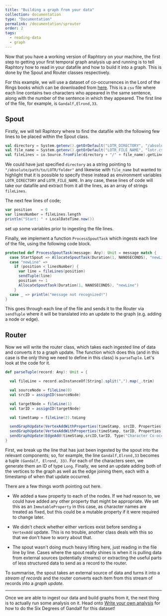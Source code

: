 ```yaml
---
title: "Building a graph from your data"
collection: documentation
type: "Documentation"
permalink: /documentation/sprouter
order: 2
tags:
  - reading-data
  - graph
---
```


Now that you have a working version of Raphtory on your machine, the first step to getting your first temporal graph analysis up and running is to tell Raphtory how to read in your datafile and how to build it into a graph. This is done by the Spout and Router classes respectively.

For this example, we will use a dataset of co-occurrences in the Lord of the Rings books which can be downloaded from [here](/images/lotr.csv). This is a `csv` file where each line contains two characters who appeared in the same sentence, along with the number of the sentence in which they appeared. The first line of the file, for example, is `Gandalf,Elrond,33`.

## Spout

Firstly, we will tell Raphtory where to find the datafile with the following few lines to be placed within the Spout class.

```scala
val directory = System.getenv().getOrDefault("LOTR_DIRECTORY", "/absolute/path/to/LOTR/folder").trim
val file_name = System.getenv().getOrDefault("LOTR_FILE_NAME", "lotr.csv").trim
val fileLines = io.Source.fromFile(directory + "/" + file_name).getLines.toArray
```

We could have just specified `directory` as a string pointing to `"/absolute/path/to/LOTR/folder"` and likewise with `file_name` but wanted to highlight that it is possible to specify these instead as environment variables `LOTR_DIRECTORY` and `LOTR_FILE_NAME`. In any case, these lines of code will take our datafile and extract from it all the lines, as an array of strings `fileLines`.

The next few lines of code;
```scala
var position    = 0
var linesNumber = fileLines.length
println("Start: " + LocalDateTime.now())
```
set up some variables prior to ingesting the file lines.

Finally, we implement a function `ProcessSpoutTask` which ingests each line of the file, using the following code block.

```scala
protected def ProcessSpoutTask(message: Any): Unit = message match {
  case StartSpout => AllocateSpoutTask(Duration(1, NANOSECONDS), "newLine")
  case "newLine" =>
    if (position < linesNumber) {
      var line = fileLines(position)
      sendTuple(line)
      position += 1
      AllocateSpoutTask(Duration(1, NANOSECONDS), "newLine")
    }
  case _ => println("message not recognized!")
}
```

This goes through each line of the file and sends it to the Router via `sendTuple` where it will be translated into an update to the graph (e.g. adding a node or edge).

## Router

Now we will write the router class, which takes each ingested line of data and converts it to a graph update. The function which does this (and in this case is the only thing we need to define in this class) is `parseTuple`. Let's look at the code for it.

```scala
def parseTuple(record: Any): Unit = {

  val fileLine = record.asInstanceOf[String].split(",").map(_.trim)

  val sourceNode = fileLine(0)
  val srcID = assignID(sourceNode)

  val targetNode = fileLine(1)
  val tarID = assignID(targetNode)

  val timeStamp = fileLine(2).toLong

  sendGraphUpdate(VertexAddWithProperties(timeStamp, srcID, Properties(ImmutableProperty("name",sourceNode)),Type("Character")))
  sendGraphUpdate(VertexAddWithProperties(timeStamp, tarID, Properties(ImmutableProperty("name",targetNode)),Type("Character")))
  sendGraphUpdate(EdgeAdd(timeStamp,srcID,tarID, Type("Character Co-occurence")))
}
```

First, we break up the line that has just been ingested by the spout into the relevant components; so, for example, the line `Gandalf,Elrond,33` becomes a tuple `(Gandalf, Elrond, 33)`. For each of the characters seen, we generate them an ID of type `Long`. Finally, we send an update adding both of the vertices to the graph as well as the edge joining them, each with a timestamp of when that update occurred.

There are a few things worth pointing out here.

* We added a `Name` property to each of the nodes. If we had reason to, we could have added any other property that might be appropriate. We set this as an `ImmutableProperty` in this case, as character names are treated as fixed, but this could be a mutable property if it were required to change later.

* We didn't check whether either vertices exist before sending a `VertexAdd` update. This is no trouble, another class deals with this so that we don't have to worry about that.

* The spout wasn't doing much heavy lifting here, just reading in the file line by line. Cases where the spout really shines is when it is pulling data from external sources (potentially streams) or extracting the useful parts of less structured data to send as a record to the router.

To summarise, the spout takes an external source of data and turns it into a _stream of records_ and the router converts each item from this stream of records into a _graph update_.

---

Once we are able to ingest our data and build graphs from it, the next thing is to actually run some analysis on it. Head onto [Write your own analysis](/documentation/analysis-qs) for how to do the Six Degrees of Gandalf for this dataset!

